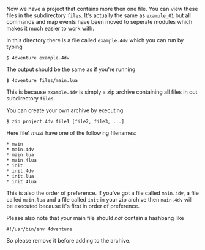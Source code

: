 Now we have a project that contains more then one file.
You can view these files in the subdirectory `files`.
It's actually the same as `example_01` but all commands and map events have been
moved to seperate modules which makes it much easier to work with.

In this directory there is a file called `example.4dv` which you can run
by typing

    $ 4dventure example.4dv

The output should be the same as if you're running

    $ 4dventure files/main.lua

This is because `example.4dv` is simply a zip archive containing all files in
out subdirectory `files`.

You can create your own archive by executing

    $ zip project.4dv file1 [file2, file3, ...]
 
Here file1 _must_ have one of the following filenames:

    * main
    * main.4dv
    * main.lua
    * main.4lua
    * init
    * init.4dv
    * init.lua
    * init.4lua

This is also the order of preference.
If you've got a file called `main.4dv`, a file called `main.lua` and a file
called `init` in your zip archive then `main.4dv` will be executed because it's
first in order of preference.

Please also note that your main file should _not_ contain a hashbang like
    
    #!/usr/bin/env 4dventure

So please remove it before adding to the archive.
